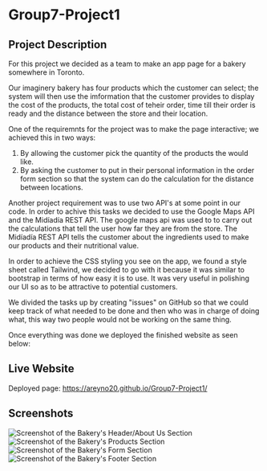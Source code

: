 # Group7-Project1

## Project Description
For this project we decided as a team to make an app page for a bakery somewhere in Toronto.

Our imaginery bakery has four products which the customer can select; the system will then use the imformation that the customer provides to display the cost of the products, the total cost of teheir order, time till their order is ready and the distance between the store and their location.  

One of the requiremnts for the project was to make the page interactive; we achieved this in two ways:
1) By allowing the customer pick the quantity of the products the would like.
2) By asking the customer to put in their personal information in the order form section so that the system can do the calculation for the distance between locations.

Another project requirement was to use two API's at some point in our code. In order to achive this tasks we decided to use the Google Maps API and the Midíadía REST API. The google maps api was used to to carry out the calculations that tell the user how far they are from the store. The Midíadía REST API tells the customer about the ingredients used to make our products and their nutritional value.

In order to achieve the CSS styling you see on the app, we found a style sheet called Tailwind, we decided to go with it because it was similar to bootstrap in terms of how easy it is to use. It was very useful in polishing our UI so as to be attractive to potential customers.

We divided the tasks up by creating "issues" on GitHub so that we could keep track of what needed to be done and then who was in charge of doing what, this way two people would not be working on the same thing.

Once everything was done we deployed the finished website as seen below:

## Live Website
Deployed page: https://areyno20.github.io/Group7-Project1/

## Screenshots
![Screenshot of the Bakery's Header/About Us Section](./assests/images/BakeryHeader.png)
![Screenshot of the Bakery's Products Section](./assests/images/BakeryProducts.png)
![Screenshot of the Bakery's Form Section](./assests/images/BakeryForm.png)
![Screenshot of the Bakery's Footer Section](./assests/images/BakeryFooter.png)
